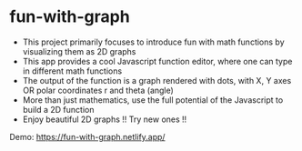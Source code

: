 # fun-with-graph

- This project primarily focuses to introduce fun with math functions by visualizing them as 2D graphs
- This app provides a cool Javascript function editor, where one can type in different math functions
- The output of the function is a graph rendered with dots, with X, Y axes OR polar coordinates r and theta (angle)
- More than just mathematics, use the full potential of the Javascript to build a 2D function
- Enjoy beautiful 2D graphs !! Try new ones !!

Demo: https://fun-with-graph.netlify.app/
